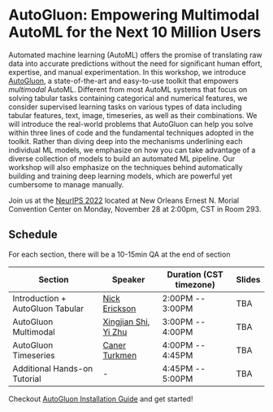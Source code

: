# AutoGluon: Empowering Multimodal AutoML for the Next 10 Million Users

Automated machine learning (AutoML) offers the promise of translating raw data into accurate predictions without the need for 
significant human effort, expertise, and manual experimentation. In this workshop, we introduce [AutoGluon](https://github.com/awslabs/autogluon), 
a state-of-the-art and easy-to-use toolkit that empowers *multimodal* AutoML. Different from most AutoML systems that focus on solving tabular tasks 
containing categorical and numerical features, we consider supervised learning tasks on various types of data including tabular 
features, text, image, timeseries, as well as their combinations. We will introduce the real-world problems that AutoGluon can help you 
solve within three lines of code and the fundamental techniques adopted in the toolkit.
Rather than diving deep into the mechanisms underlining each individual ML models, 
we emphasize on how you can take advantage of a diverse collection of models to build an automated ML pipeline.
Our workshop will also emphasize on the techniques behind automatically building and training deep learning models, 
which are powerful yet cumbersome to manage manually.

Join us at the [NeurIPS 2022](https://nips.cc/) located at New Orleans Ernest N. Morial Convention Center on Monday, November 28 at 2:00pm, CST in 
Room 293.


## Schedule

For each section, there will be a 10-15min QA at the end of section

| Section                          | Speaker                                                                               | Duration (CST timezone) | Slides | 
|----------------------------------|---------------------------------------------------------------------------------------|-------------------------|--------|
| Introduction + AutoGluon Tabular | [Nick Erickson](https://github.com/Innixma)                                           | 2:00PM -- 3:00PM        | TBA    |
| AutoGluon Multimodal             | [Xingjian Shi](https://github.com/sxjscience), [Yi Zhu](https://github.com/bryanyzhu) | 3:00PM -- 4:00PM        | TBA    |
| AutoGluon Timeseries             | [Caner Turkmen](https://github.com/canerturkmen)                                      | 4:00PM -- 4:45PM        | TBA    |
| Additional Hands-on Tutorial     | -                                                                                     | 4:45PM -- 5:00PM        | TBA    |


Checkout [AutoGluon Installation Guide](https://auto.gluon.ai/stable/install.html) and get started!
